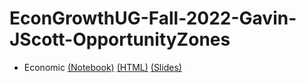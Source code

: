 # EconGrowthUG-Fall-2022-Gavin-JScott-OpportunityZones
* Economic [(Notebook)](Opportunity_Zone_Project.ipynb) [(HTML)](https://gavinm13.github.io/EconGrowthUG-Fall-2022-Gavin-JScott-OpportunityZones/Opportunity_Zone_Project.html) [(Slides)](https://gavinm13.github.io/EconGrowthUG-Fall-2022-Gavin-JScott-OpportunityZones/)
